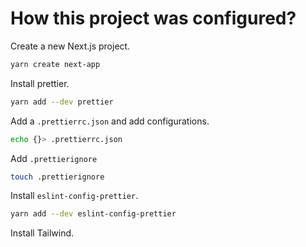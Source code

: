 # How this project was configured?

Create a new Next.js project.

```sh
yarn create next-app
```

Install prettier.

```sh
yarn add --dev prettier
```

Add a `.prettierrc.json` and add configurations.

```sh
echo {}> .prettierrc.json
```

Add `.prettierignore`

```sh
touch .prettierignore
```

Install `eslint-config-prettier`.

```sh
yarn add --dev eslint-config-prettier
```

Install Tailwind.
